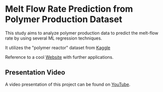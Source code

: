 # Melt Flow Rate Prediction from Polymer Production Dataset

This study aims to analyze polymer production data to predict the melt-flow rate by using several ML regression techniques.

It utilizes the "polymer reactor" dataset from [Kaggle](https://www.kaggle.com/datasets/apek1999/predict-mpv-of-polymer)

Reference to a cool [Website](coolhttp://apmonitor.com/pds/index.php/Main/PolymerMeltFlowRate) with further applications.

## Presentation Video
A video presentation of this project can be found on [YouTube](https://youtu.be/dpz7l7UjGm0).


